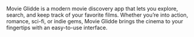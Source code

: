 Movie Glidde is a modern movie discovery app that lets you explore, search, and keep track of your favorite films. Whether you’re into action, romance, sci-fi, or indie gems, Movie Glidde brings the cinema to your fingertips with an easy-to-use interface.

